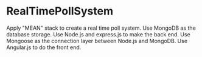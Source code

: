 RealTimePollSystem
==================

Apply "MEAN" stack to create a real time poll system.
Use MongoDB as the database storage.
Use Node.js and express.js to make the back end. 
Use Mongoose as the connection layer between Node.js and MongoDB.
Use Angular.js to do the front end.
